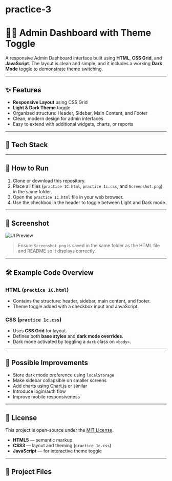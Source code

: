 # practice-3
# 🧑‍💼 Admin Dashboard with Theme Toggle

A responsive Admin Dashboard interface built using **HTML**, **CSS Grid**, and **JavaScript**. The layout is clean and simple, and it includes a working **Dark Mode** toggle to demonstrate theme switching.

---

## ✨ Features

- **Responsive Layout** using CSS Grid
- **Light & Dark Theme** toggle
- Organized structure: Header, Sidebar, Main Content, and Footer
- Clean, modern design for admin interfaces
- Easy to extend with additional widgets, charts, or reports

---

## 🧰 Tech Stack

---

## 🚀 How to Run

1. Clone or download this repository.
2. Place all files (`practice 1C.html`, `practice 1c.css`, and `Screenshot.png`) in the same folder.
3. Open the `practice 1C.html` file in your web browser.
4. Use the checkbox in the header to toggle between Light and Dark mode.

---

## 📸 Screenshot

![UI Preview](Screenshot%202025-08-01%20134259.png)

> Ensure `Screenshot.png` is saved in the same folder as the HTML file and README so it displays correctly.

---

## 🛠 Example Code Overview

### HTML (`practice 1C.html`)
- Contains the structure: header, sidebar, main content, and footer.
- Theme toggle added with a checkbox input and JavaScript.

### CSS (`practice 1c.css`)
- Uses **CSS Grid** for layout.
- Defines both **base styles** and **dark mode overrides**.
- Dark mode activated by toggling a `dark` class on `<body>`.

---

## 🔮 Possible Improvements

- Store dark mode preference using `localStorage`
- Make sidebar collapsible on smaller screens
- Add charts using Chart.js or similar
- Introduce login/auth flow
- Improve mobile responsiveness

---

## 📜 License

This project is open-source under the [MIT License](https://opensource.org/licenses/MIT).




- **HTML5** — semantic markup
- **CSS3** — layout and theming (`practice 1c.css`)
- **JavaScript** — for interactive theme toggle

---

## 📂 Project Files


